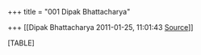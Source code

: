 +++
title = "001 Dipak Bhattacharya"

+++
[[Dipak Bhattacharya	2011-01-25, 11:01:43 [Source](https://groups.google.com/g/bvparishat/c/4Wfdsp6OlXI)]]



[TABLE]

  

